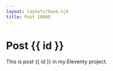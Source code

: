 ```yaml
---
layout: layouts/base.njk
title: Post 10008
---
```


# Post {{ id }}

This is post {{ id }} in my Eleventy project.
